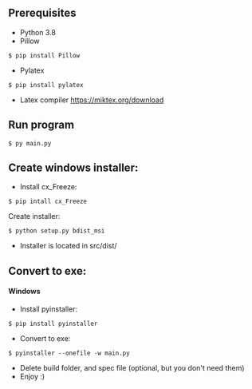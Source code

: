 ## Prerequisites
* Python 3.8
* Pillow
```
$ pip install Pillow
```

* Pylatex
```
$ pip install pylatex
```

* Latex compiler
https://miktex.org/download


## Run program
```
$ py main.py
```

## Create windows installer:
* Install cx_Freeze:
```
$ pip intall cx_Freeze
```
Create installer:
```
$ python setup.py bdist_msi
```
* Installer is located in src/dist/


## Convert to exe:
#### Windows
* Install pyinstaller: 
```
$ pip install pyinstaller
```
* Convert to exe:
```
$ pyinstaller --onefile -w main.py
```
* Delete build folder, and spec file (optional, but you don't need them)
* Enjoy :)
